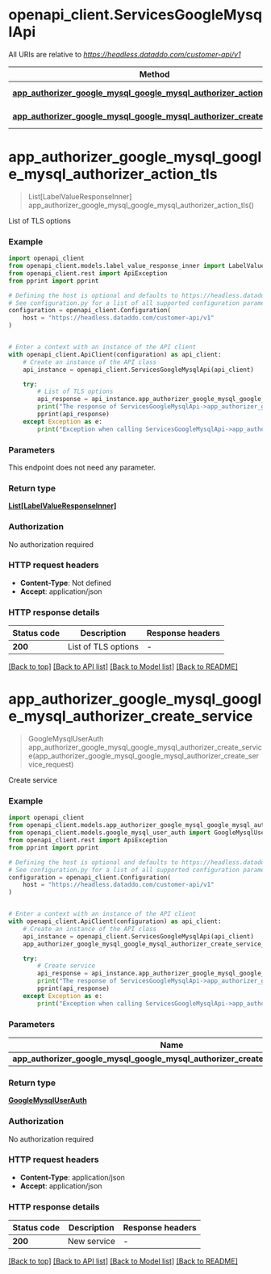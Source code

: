 # openapi_client.ServicesGoogleMysqlApi

All URIs are relative to *https://headless.dataddo.com/customer-api/v1*

Method | HTTP request | Description
------------- | ------------- | -------------
[**app_authorizer_google_mysql_google_mysql_authorizer_action_tls**](ServicesGoogleMysqlApi.md#app_authorizer_google_mysql_google_mysql_authorizer_action_tls) | **GET** /services/google_mysql/actions/tls | List of TLS options
[**app_authorizer_google_mysql_google_mysql_authorizer_create_service**](ServicesGoogleMysqlApi.md#app_authorizer_google_mysql_google_mysql_authorizer_create_service) | **POST** /services/google_mysql | Create service


# **app_authorizer_google_mysql_google_mysql_authorizer_action_tls**
> List[LabelValueResponseInner] app_authorizer_google_mysql_google_mysql_authorizer_action_tls()

List of TLS options

### Example


```python
import openapi_client
from openapi_client.models.label_value_response_inner import LabelValueResponseInner
from openapi_client.rest import ApiException
from pprint import pprint

# Defining the host is optional and defaults to https://headless.dataddo.com/customer-api/v1
# See configuration.py for a list of all supported configuration parameters.
configuration = openapi_client.Configuration(
    host = "https://headless.dataddo.com/customer-api/v1"
)


# Enter a context with an instance of the API client
with openapi_client.ApiClient(configuration) as api_client:
    # Create an instance of the API class
    api_instance = openapi_client.ServicesGoogleMysqlApi(api_client)

    try:
        # List of TLS options
        api_response = api_instance.app_authorizer_google_mysql_google_mysql_authorizer_action_tls()
        print("The response of ServicesGoogleMysqlApi->app_authorizer_google_mysql_google_mysql_authorizer_action_tls:\n")
        pprint(api_response)
    except Exception as e:
        print("Exception when calling ServicesGoogleMysqlApi->app_authorizer_google_mysql_google_mysql_authorizer_action_tls: %s\n" % e)
```



### Parameters

This endpoint does not need any parameter.

### Return type

[**List[LabelValueResponseInner]**](LabelValueResponseInner.md)

### Authorization

No authorization required

### HTTP request headers

 - **Content-Type**: Not defined
 - **Accept**: application/json

### HTTP response details

| Status code | Description | Response headers |
|-------------|-------------|------------------|
**200** | List of TLS options |  -  |

[[Back to top]](#) [[Back to API list]](../README.md#documentation-for-api-endpoints) [[Back to Model list]](../README.md#documentation-for-models) [[Back to README]](../README.md)

# **app_authorizer_google_mysql_google_mysql_authorizer_create_service**
> GoogleMysqlUserAuth app_authorizer_google_mysql_google_mysql_authorizer_create_service(app_authorizer_google_mysql_google_mysql_authorizer_create_service_request)

Create service

### Example


```python
import openapi_client
from openapi_client.models.app_authorizer_google_mysql_google_mysql_authorizer_create_service_request import AppAuthorizerGoogleMysqlGoogleMysqlAuthorizerCreateServiceRequest
from openapi_client.models.google_mysql_user_auth import GoogleMysqlUserAuth
from openapi_client.rest import ApiException
from pprint import pprint

# Defining the host is optional and defaults to https://headless.dataddo.com/customer-api/v1
# See configuration.py for a list of all supported configuration parameters.
configuration = openapi_client.Configuration(
    host = "https://headless.dataddo.com/customer-api/v1"
)


# Enter a context with an instance of the API client
with openapi_client.ApiClient(configuration) as api_client:
    # Create an instance of the API class
    api_instance = openapi_client.ServicesGoogleMysqlApi(api_client)
    app_authorizer_google_mysql_google_mysql_authorizer_create_service_request = openapi_client.AppAuthorizerGoogleMysqlGoogleMysqlAuthorizerCreateServiceRequest() # AppAuthorizerGoogleMysqlGoogleMysqlAuthorizerCreateServiceRequest | 

    try:
        # Create service
        api_response = api_instance.app_authorizer_google_mysql_google_mysql_authorizer_create_service(app_authorizer_google_mysql_google_mysql_authorizer_create_service_request)
        print("The response of ServicesGoogleMysqlApi->app_authorizer_google_mysql_google_mysql_authorizer_create_service:\n")
        pprint(api_response)
    except Exception as e:
        print("Exception when calling ServicesGoogleMysqlApi->app_authorizer_google_mysql_google_mysql_authorizer_create_service: %s\n" % e)
```



### Parameters


Name | Type | Description  | Notes
------------- | ------------- | ------------- | -------------
 **app_authorizer_google_mysql_google_mysql_authorizer_create_service_request** | [**AppAuthorizerGoogleMysqlGoogleMysqlAuthorizerCreateServiceRequest**](AppAuthorizerGoogleMysqlGoogleMysqlAuthorizerCreateServiceRequest.md)|  | 

### Return type

[**GoogleMysqlUserAuth**](GoogleMysqlUserAuth.md)

### Authorization

No authorization required

### HTTP request headers

 - **Content-Type**: application/json
 - **Accept**: application/json

### HTTP response details

| Status code | Description | Response headers |
|-------------|-------------|------------------|
**200** | New service |  -  |

[[Back to top]](#) [[Back to API list]](../README.md#documentation-for-api-endpoints) [[Back to Model list]](../README.md#documentation-for-models) [[Back to README]](../README.md)


